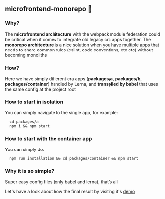 ## microfrontend-monorepo 🦄
### Why?
The **microfrontend architecture** with the webpack module federation could be critical when it comes to integrate old legacy cra apps together.
The **monorepo architecture** is a nice solution when you have multiple apps that needs to share common rules (eslint, code conventions, etc etc) without becoming monoliths

### How?
Here we have simply different cra apps (**packages/a**, **packages/b**, **packages/container**) handled by Lerna, and **transpiled by babel** that uses the same config at the project root

### How to start in isolation
You can simply navigate to the single app, for example:
```
  cd packages/a
  npm i && npm start
```
### How to start with the container app
You can simply do:
```
  npm run installation && cd packages/container && npm start
```
### Why it is so simple?
Super easy config files (only babel and lerna), that's all

Let's have a look about how the final result by visiting it's [demo](https://microfrontend-monorepo.netlify.app/)
